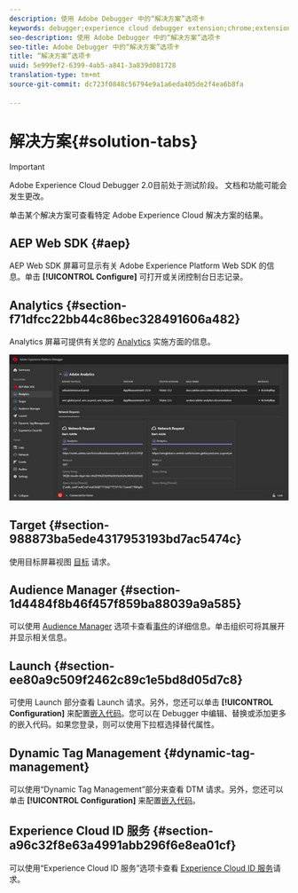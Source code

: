 ```yaml
---
description: 使用 Adobe Debugger 中的“解决方案”选项卡
keywords: debugger;experience cloud debugger extension;chrome;extension;summary;clear;requests;solutions;solution;information;analytics;target;audience manager;media optimizer;amo;id service
seo-description: 使用 Adobe Debugger 中的“解决方案”选项卡
seo-title: Adobe Debugger 中的“解决方案”选项卡
title: “解决方案”选项卡
uuid: 5e999ef2-6399-4ab5-a841-3a839d081728
translation-type: tm+mt
source-git-commit: dc723f0848c56794e9a1a6eda405de2f4ea6b8fa

---
```



# 解决方案{#solution-tabs}

> [!IMPORTANT]
>
> Adobe Experience Cloud Debugger 2.0目前处于测试阶段。 文档和功能可能会发生更改。

单击某个解决方案可查看特定 Adobe Experience Cloud 解决方案的结果。

## AEP Web SDK {#aep}

AEP Web SDK 屏幕可显示有关 Adobe Experience Platform Web SDK 的信息。单击 **[!UICONTROL Configure]** 可打开或关闭控制台日志记录。

## Analytics {#section-f71dfcc22bb44c86bec328491606a482}

Analytics 屏幕可提供有关您的 [Analytics](https://docs.adobe.com/content/help/en/analytics/landing/home.html) 实施方面的信息。

![](assets/analytics.jpg)

## Target {#section-988873ba5ede4317953193bd7ac5474c}

使用目标屏幕视图 [目标](https://docs.adobe.com/content/help/en/target/using/target-home.html) 请求<!-- or [Mbox Trace](https://docs.adobe.com/content/help/en/target/using/activities/troubleshoot-activities/content-trouble.html) response details-->。

## Audience Manager {#section-1d4484f8b46f457f859ba88039a9a585}

可以使用 [Audience Manager](https://docs.adobe.com/content/help/en/audience-manager/user-guide/aam-home.html) 选项卡查看[事件](https://docs.adobe.com/content/help/en/audience-manager/user-guide/api-and-sdk-code/dcs/dcs-event-calls/dcs-event-calls.html)的详细信息。单击组织可将其展开并显示相关信息。

## Launch {#section-ee80a9c509f2462c89c1e5bd8d05d7c8}

可使用 Launch 部分查看 Launch 请求。另外，您还可以单击 **[!UICONTROL Configuration]** 来配置[嵌入代码](https://docs.adobe.com/content/help/en/launch/using/reference/upgrade/link-dtm-embed-code.html)。您可以在 Debugger 中编辑、替换或添加更多的嵌入代码。如果您登录，则可以使用下拉框选择替代属性。

## Dynamic Tag Management {#dynamic-tag-management}

可以使用“Dynamic Tag Management”部分来查看 DTM 请求。另外，您还可以单击 **[!UICONTROL Configuration]** 来配置[嵌入代码](https://docs.adobe.com/content/help/en/dtm/using/client-side/code.html)。

## Experience Cloud ID 服务 {#section-a96c32f8e63a4991abb296f6e8ea01cf}

可以使用“Experience Cloud ID 服务”选项卡查看 [Experience Cloud ID 服务](https://docs.adobe.com/content/help/en/id-service/using/home.html)请求。